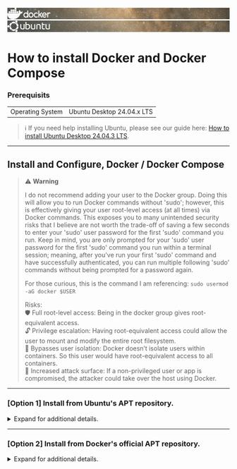 <img src="./Icons%20and%20Screenshots/152025114633%20v2%20-%20(2)%20-%20Docker.png"/> <br>
<img src="./Icons%20and%20Screenshots/152025114633%20v2%20-%20(1)%20-%20Ubuntu.png"/> <br>

# How to install Docker and Docker Compose

<!--
YouTube <br>
&emsp; [[ placeholder for embedded video and link ]] <br>
Rumble <br>
&emsp; [[ placeholder for embedded video and link ]] <br>
<br>

***
-->

### Prerequisits

<table>
  <tr>
    <td align="right">Operating System</td>
    <td>Ubuntu Desktop 24.04.x LTS</td>
  </tr>
</table>

> ℹ️ If you need help installing Ubuntu, please see our guide here: [How to install Ubuntu Desktop 24.04.3 LTS](../../01.%20Operating%20Systems/How%20to%20install%20Ubuntu%20Desktop%2024.04.3%20LTS/How%20to%20install%20Ubuntu%20Desktop%2024.04.3%20LTS.md).

***
## Install and Configure, Docker / Docker Compose

> ⚠️ **Warning**  
> 
> I do not recommend adding your user to the Docker group. Doing this will allow you to run Docker commands without 'sudo'; however, this is effectively giving your user root-level access (at all times) via Docker commands. This exposes you to many unintended security risks that I believe are not worth the trade-off of saving a few seconds to enter your 'sudo' user password for the first 'sudo' command you run. Keep in mind, you are only prompted for your 'sudo' user password for the first 'sudo' command you run within a terminal session; meaning, after you've run your first 'sudo' command and have successfully authenticated, you can run multiple following 'sudo' commands without being prompted for a password again.
>
> For those curious, this is the command I am referencing: `sudo usermod -aG docker $USER`
> 
> Risks: <br>
> 🛡️ Full root-level access: Being in the docker group gives root-equivalent access. <br>
> 🔓 Privilege escalation: Having root-equivalent access could allow the user to mount and modify the entire root filesystem. <br>
> 🧱 Bypasses user isolation: Docker doesn’t isolate users within containers. So this user would have root-equivalent access to all containers. <br>
> 🐛 Increased attack surface: If a non-privileged user or app is compromised, the attacker could take over the host using Docker. <br>

***
### [Option 1] Install from Ubuntu's APT repository. 

<details>
  <summary>Expand for additional details.</summary>
<br>

> ℹ️ This is the easiest method but may not pull the latest versions of Docker and Docker Compose from Docker's official APT repository. Please see '[Option 2]' below for steps on how to install Docker and Docker Compose from Docker's official APT repository. <br>

#### [1.1] Update your system/software packages.
```bash
sudo apt update && sudo apt upgrade -y
```

#### [1.2] Install Docker and Docker-Compose.
```bash
sudo apt install docker.io docker-compose -y
```
&emsp; docker.io installs the Docker Engine & CLI. <br>
&emsp; docker-compose installs the Python-based v1.x version of Compose (docker-compose with a hyphen). <br>
&emsp; 🧠 FYI: This installs Docker Compose v1, not the newer docker compose plugin (v2+). But for many use cases, it works just fine.

#### [1.3] Enable Docker to start at boot.
```bash
sudo systemctl enable docker
```

#### [1.4] Test Docker and Docker-Compose.
&emsp; Docker:
```bash
sudo docker version
```
&emsp; Docker Compose:
```bash
sudo docker-compose version
```

</details>

***
### [Option 2] Install from Docker's official APT repository.

<details>
  <summary>Expand for additional details.</summary>
<br>

#### [2.1] Update your system/software packages.
```bash
sudo apt update && sudo apt upgrade -y
```

#### [2.2] Install prerequisite packages.
```bash
sudo apt install ca-certificates curl gnupg lsb-release -y
```

#### [2.3] Add Docker’s official GPG key.
```bash
sudo mkdir -p /etc/apt/keyrings
```
```bash
sudo curl -fsSL https://download.docker.com/linux/ubuntu/gpg | \
  sudo gpg --dearmor -o /etc/apt/keyrings/docker.gpg
```

#### [2.4] Set up the Docker repository.
```bash
sudo echo \
  "deb [arch=$(dpkg --print-architecture) \
  signed-by=/etc/apt/keyrings/docker.gpg] \
  https://download.docker.com/linux/ubuntu \
  $(lsb_release -cs) stable" | \
  sudo tee /etc/apt/sources.list.d/docker.list > /dev/null
```

#### [2.5] Update your system/software packages again.
```bash
sudo apt update
```
&emsp; You should now see Docker packages coming from the Docker repo (e.g., https://download.docker.com).

#### [2.6] Install Docker Engine, CLI, Containerd, and Compose plugin
```bash
sudo apt install docker-ce docker-ce-cli containerd.io docker-buildx-plugin docker-compose-plugin -y
```

#### [2.7] Enable Docker to start at boot.
```bash
sudo systemctl enable docker
```
&emsp; Check Docker service status:
```bash
sudo systemctl status docker
````
&emsp; Hit 'q' on your keyboard to exit the 'systemctl status' check. <br>

#### [2.8] Test Docker and Docker Compose.
&emsp; Docker:
```bash
sudo docker version
```
&emsp; Docker Compose:
```bash
sudo docker compose version
```

> ℹ️ `docker compose` (with a space, no hyphen '-') is the new plugin-based Compose (v2). You don’t need to install docker-compose separately.

</details>
